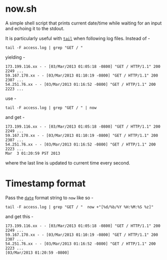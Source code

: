 now.sh
======

A simple shell script that prints current date/time while waiting 
for an input and echoing it to the stdout.

It is particularly useful with [`tail`](http://en.wikipedia.org/wiki/Tail_%28Unix%29) 
when following log files. Instead of - 

    tail -F access.log | grep "GET / "

yielding -

    173.199.116.xx - - [03/Mar/2013 01:05:18 -0800] "GET / HTTP/1.1" 200 2249 ...
    59.167.170.xx - - [03/Mar/2013 01:10:19 -0800] "GET / HTTP/1.1" 200 2307 ...
    54.251.76.xx - - [03/Mar/2013 01:16:52 -0800] "GET / HTTP/1.1" 200 2223 ...

use -

    tail -F access.log | grep "GET / " | now

and get -

    173.199.116.xx - - [03/Mar/2013 01:05:18 -0800] "GET / HTTP/1.1" 200 2249 ...
    59.167.170.xx - - [03/Mar/2013 01:10:19 -0800] "GET / HTTP/1.1" 200 2307 ...
    54.251.76.xx - - [03/Mar/2013 01:16:52 -0800] "GET / HTTP/1.1" 200 2223 ...
    Mar  3 01:20:59 PST 2013

where the last line is updated to current time every second.

Timestamp format
================

Pass the [`date`](http://en.wikipedia.org/wiki/Date_%28Unix%29) format string
to `now` like so -

    tail -F access.log | grep "GET / "  now +"[%d/%b/%Y %H:%M:%S %z]"

and get this -

    173.199.116.xx - - [03/Mar/2013 01:05:18 -0800] "GET / HTTP/1.1" 200 2249 ...
    59.167.170.xx - - [03/Mar/2013 01:10:19 -0800] "GET / HTTP/1.1" 200 2307 ...
    54.251.76.xx - - [03/Mar/2013 01:16:52 -0800] "GET / HTTP/1.1" 200 2223 ...
    [03/Mar/2013 01:20:59 -0800]

